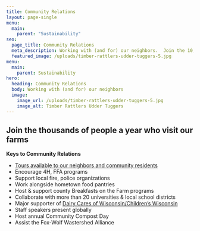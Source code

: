 ```yaml
---
title: Community Relations
layout: page-single
menu:
  main:
    parent: "Sustainability"
seo:
  page_title: Community Relations
  meta_description: Working with (and for) our neighbors.  Join the 10,000 people a year who visit our farms.
  featured_image: /uploads/timber-rattlers-udder-tuggers-5.jpg
menu:
  main:
    parent: Sustainability
hero:
  heading: Community Relations
  body: Working with (and for) our neighbors
  image:
    image_url: /uploads/timber-rattlers-udder-tuggers-5.jpg
    image_alt: Timber Rattlers Udder Tuggers
---
```


## Join the thousands of people a year who visit our farms

**Keys to Community Relations**

* [Tours available to our neighbors and community residents](/tours/)
* Encourage 4H, FFA programs
* Support local fire, police organizations
* Work alongside hometown food pantries
* Host & support county Breakfasts on the Farm programs
* Collaborate with more than 20 universities & local school districts
* Major supporter of [Dairy Cares of Wisconsin/Children’s Wisconsin](https://dairycaresofwisconsin.org/)
* Staff speakers present globally
* Host annual Community Compost Day
* Assist the Fox-Wolf Wastershed Alliance